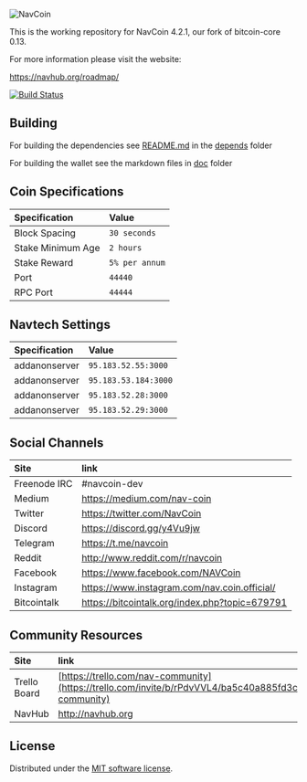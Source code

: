![NavCoin](./img/logo-extended.png)

This is the working repository for NavCoin 4.2.1, our fork of bitcoin-core 0.13.

For more information please visit the website:

https://navhub.org/roadmap/

[![Build Status](https://travis-ci.org/NAVCoin/navcoin-core.svg?branch=master)](https://travis-ci.org/NAVCoin/navcoin-core)

## Building

For building the dependencies see [README.md](depends/README.md) in the [depends](depends) folder

For building the wallet see the markdown files in [doc](doc) folder

## Coin Specifications

| Specification     | Value          |
| :---------------- | :------------- |
| Block Spacing     | `30 seconds`   |
| Stake Minimum Age | `2 hours`      |
| Stake Reward      | `5% per annum` |
| Port              | `44440`        |
| RPC Port          | `44444`        |

## Navtech Settings

| Specification | Value                |
| :------------ | :------------------- |
| addanonserver | `95.183.52.55:3000`  |
| addanonserver | `95.183.53.184:3000` |
| addanonserver | `95.183.52.28:3000`  |
| addanonserver | `95.183.52.29:3000`  |

## Social Channels

| Site         | link                                           |
| :----------- | :--------------------------------------------- |
| Freenode IRC | #navcoin-dev                                   |
| Medium       | https://medium.com/nav-coin                    |
| Twitter      | https://twitter.com/NavCoin                    |
| Discord      | https://discord.gg/y4Vu9jw                     |
| Telegram     | https://t.me/navcoin                           |
| Reddit       | http://www.reddit.com/r/navcoin                |
| Facebook     | https://www.facebook.com/NAVCoin               |
| Instagram    | https://www.instagram.com/nav.coin.official/   |
| Bitcointalk  | https://bitcointalk.org/index.php?topic=679791 |

## Community Resources

| Site         | link                                                                                                                    |
| :----------- | :---------------------------------------------------------------------------------------------------------------------- |
| Trello Board | [https://trello.com/nav-community](https://trello.com/invite/b/rPdvVVL4/ba5c40a885fd3c02cda2a8b406ff7124/nav-community) |
| NavHub       | http://navhub.org                                                                                                       |



License
---------------------
Distributed under the [MIT software license](http://www.opensource.org/licenses/mit-license.php).
